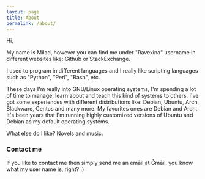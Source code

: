 ```yaml
---
layout: page
title: About
permalink: /about/
---
```


Hi,  

My name is Milad, however you can find me under "Ravexina" username in different websites like: Github or StackExchange.

I used to program in different languages and I really like scripting languages such as "Python", "Perl", "Bash", etc. 

These days I'm really into GNU/Linux operating systems, I'm spending a lot of time to manage, learn about and teach this kind of systems to others. 
I've got some experiences with different distributions like: Debian, Ubuntu, Arch, Slackware, Centos and many more. 
My favorites ones are Debian and Arch. It's been years that I'm running highly customized versions of Ubuntu and Debian as my default operating systems.

What else do I like? Novels and music.

### Contact me

If you like to contact me then simply send me an emāil at Ǧmāil, you know what my user name is, right? ;)